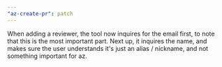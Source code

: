 ```yaml
---
"az-create-pr": patch
---
```


When adding a reviewer, the tool now inquires for the email first, to note that this is the most important part. Next up, it inquires the name, and makes sure the user understands it's just an alias / nickname, and not something important for az.
